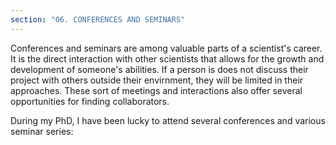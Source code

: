 ```yaml
---
section: "06. CONFERENCES AND SEMINARS"
---
```


Conferences and seminars are among valuable parts of a scientist's career. It is the direct interaction with other scientists that allows for the growth and development of someone's abilities. If a person is does not discuss their project with others outside their envirnment, they will be limited in their approaches. These sort of meetings and interactions also offer several opportunities for finding collaborators.

During my PhD, I have been lucky to attend several conferences and various seminar series:

